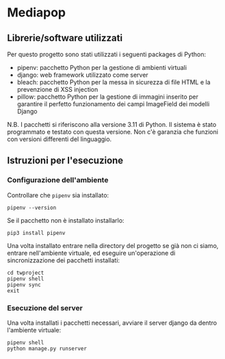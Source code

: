 # Mediapop
## Librerie/software utilizzati

Per questo progetto sono stati utilizzati i seguenti packages di Python:

- pipenv: pacchetto Python per la gestione di ambienti virtuali
- django: web framework utilizzato come server
- bleach: pacchetto Python per la messa in sicurezza di file HTML e la prevenzione di XSS injection
- pillow: pacchetto Python per la gestione di immagini inserito per garantire il perfetto funzionamento dei campi ImageField dei modelli Django

N.B. I pacchetti si riferiscono alla versione 3.11 di Python. Il sistema è stato programmato e testato con questa versione. Non c'è garanzia che funzioni con versioni differenti del linguaggio.

## Istruzioni per l'esecuzione

### Configurazione dell'ambiente

Controllare che `pipenv` sia installato:

```shell
pipenv --version
```
Se il pacchetto non è installato installarlo:

```shell
pip3 install pipenv
```

Una volta installato entrare nella directory del progetto se già non ci siamo, entrare nell'ambiente virtuale, ed eseguire un'operazione di sincronizzazione dei pacchetti installati:

```shell
cd twproject
pipenv shell
pipenv sync
exit
```

### Esecuzione del server

Una volta installati i pacchetti necessari, avviare il server django da dentro l'ambiente virtuale:

```shell
pipenv shell
python manage.py runserver
```
